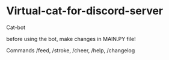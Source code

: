 # Virtual-cat-for-discord-server
Cat-bot

before using the bot, make changes in MAIN.PY file!

Commands /feed, /stroke, /cheer, /help, /changelog
